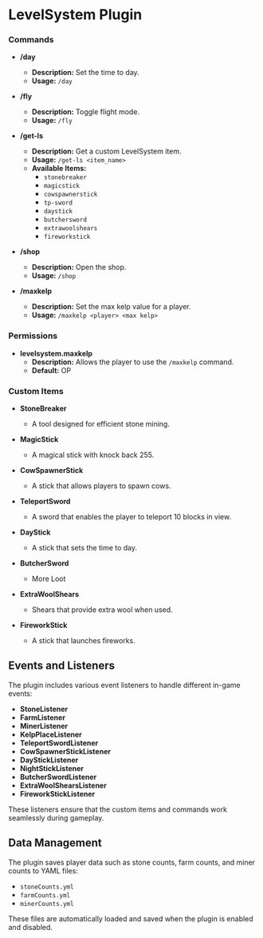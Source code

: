 # LevelSystem Plugin

### Commands

- **/day**
  - **Description:** Set the time to day.
  - **Usage:** `/day`

- **/fly**
  - **Description:** Toggle flight mode.
  - **Usage:** `/fly`

- **/get-ls**
  - **Description:** Get a custom LevelSystem item.
  - **Usage:** `/get-ls <item_name>`
  - **Available Items:**
    - `stonebreaker`
    - `magicstick`
    - `cowspawnerstick`
    - `tp-sword`
    - `daystick`
    - `butchersword`
    - `extrawoolshears`
    - `fireworkstick`

- **/shop**
  - **Description:** Open the shop.
  - **Usage:** `/shop`

- **/maxkelp**
  - **Description:** Set the max kelp value for a player.
  - **Usage:** `/maxkelp <player> <max kelp>`

### Permissions

- **levelsystem.maxkelp**
  - **Description:** Allows the player to use the `/maxkelp` command.
  - **Default:** OP

### Custom Items

- **StoneBreaker**
  - A tool designed for efficient stone mining.

- **MagicStick**
  - A magical stick with knock back 255.

- **CowSpawnerStick**
  - A stick that allows players to spawn cows.

- **TeleportSword**
  - A sword that enables the player to teleport 10 blocks in view.

- **DayStick**
  - A stick that sets the time to day.

- **ButcherSword**
  - More Loot

- **ExtraWoolShears**
  - Shears that provide extra wool when used.

- **FireworkStick**
  - A stick that launches fireworks.

## Events and Listeners

The plugin includes various event listeners to handle different in-game events:

- **StoneListener**
- **FarmListener**
- **MinerListener**
- **KelpPlaceListener**
- **TeleportSwordListener**
- **CowSpawnerStickListener**
- **DayStickListener**
- **NightStickListener**
- **ButcherSwordListener**
- **ExtraWoolShearsListener**
- **FireworkStickListener**

These listeners ensure that the custom items and commands work seamlessly during gameplay.

## Data Management

The plugin saves player data such as stone counts, farm counts, and miner counts to YAML files:

- `stoneCounts.yml`
- `farmCounts.yml`
- `minerCounts.yml`

These files are automatically loaded and saved when the plugin is enabled and disabled.